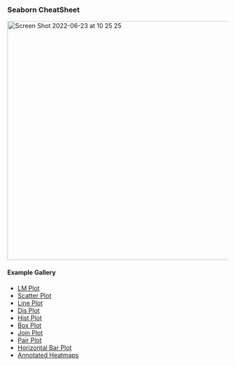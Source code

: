 <!-- ### Pandas CheatSheet -->

### Seaborn CheatSheet

<img width="546" alt="Screen Shot 2022-06-23 at 10 25 25" src="https://user-images.githubusercontent.com/49216429/175323018-6eccc35a-5829-4b4b-936c-1ad4f462b230.png">

#### Example Gallery
- [LM Plot](https://seaborn.pydata.org/examples/anscombes_quartet.html)
- [Scatter Plot](https://seaborn.pydata.org/examples/different_scatter_variables.html)
- [Line Plot](https://seaborn.pydata.org/examples/errorband_lineplots.html)
- [Dis Plot](https://seaborn.pydata.org/examples/faceted_histogram.html)
- [Hist Plot](https://seaborn.pydata.org/examples/histogram_stacked.html)
- [Box Plot](https://seaborn.pydata.org/examples/grouped_boxplot.html)
- [Join Plot](https://seaborn.pydata.org/examples/hexbin_marginals.html)
- [Pair Plot](https://seaborn.pydata.org/examples/scatterplot_matrix.html)
- [Horizontal Bar Plot](https://seaborn.pydata.org/examples/part_whole_bars.html)
- [Annotated Heatmaps](https://seaborn.pydata.org/examples/spreadsheet_heatmap.html)


<!-- ### Scikit-learn Cheatsheet -->
